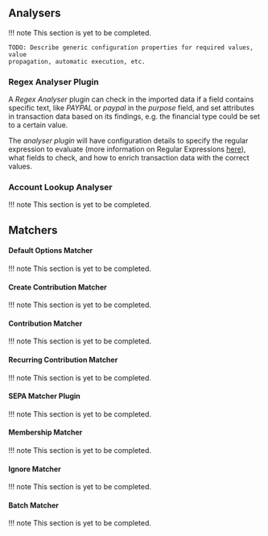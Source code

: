 ## Analysers

!!! note
    This section is yet to be completed.
    
    TODO: Describe generic configuration properties for required values, value
    propagation, automatic execution, etc.

### Regex Analyser Plugin

A _Regex Analyser_ plugin can check in the imported data if a field contains
specific text, like _PAYPAL_ or _paypal_ in the _purpose_ field, and set
attributes in transaction data based on its findings, e.g. the financial type
could be set to a certain value.

The _analyser plugin_ will have configuration details to specify the regular
expression to evaluate (more information on Regular Expressions
[here](https://en.wikipedia.org/wiki/Regular_expression)), what fields to check,
and how to enrich transaction data with the correct values.

### Account Lookup Analyser

!!! note
    This section is yet to be completed.

## Matchers

#### Default Options Matcher

!!! note
    This section is yet to be completed.

#### Create Contribution Matcher

!!! note
    This section is yet to be completed.

#### Contribution Matcher

!!! note
    This section is yet to be completed.

#### Recurring Contribution Matcher

!!! note
    This section is yet to be completed.

#### SEPA Matcher Plugin

!!! note
    This section is yet to be completed.

#### Membership Matcher

!!! note
    This section is yet to be completed.

#### Ignore Matcher

!!! note
    This section is yet to be completed.

#### Batch Matcher

!!! note
    This section is yet to be completed.
